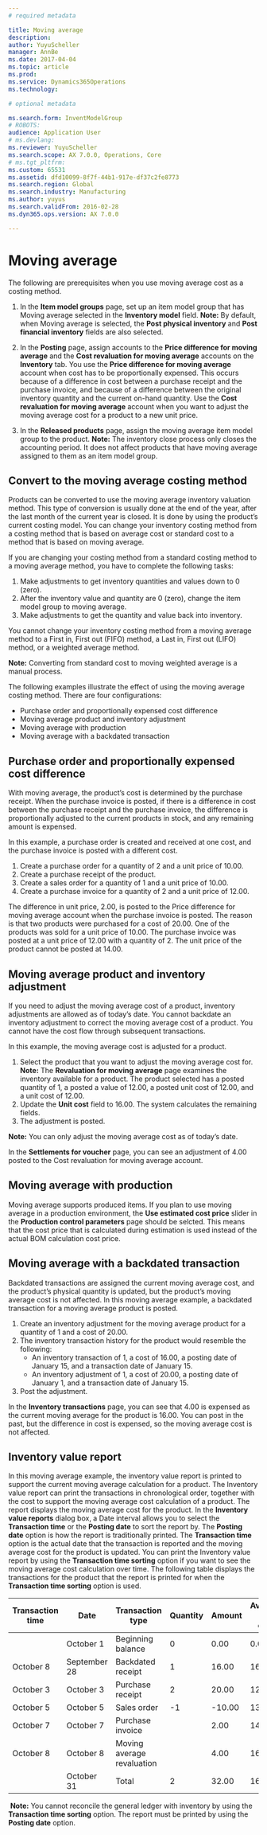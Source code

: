 ```yaml
---
# required metadata

title: Moving average
description: 
author: YuyuScheller
manager: AnnBe
ms.date: 2017-04-04
ms.topic: article
ms.prod: 
ms.service: Dynamics365Operations
ms.technology: 

# optional metadata

ms.search.form: InventModelGroup
# ROBOTS: 
audience: Application User
# ms.devlang: 
ms.reviewer: YuyuScheller
ms.search.scope: AX 7.0.0, Operations, Core
# ms.tgt_pltfrm: 
ms.custom: 65531
ms.assetid: dfd10099-8f7f-44b1-917e-df37c2fe8773
ms.search.region: Global
ms.search.industry: Manufacturing
ms.author: yuyus
ms.search.validFrom: 2016-02-28
ms.dyn365.ops.version: AX 7.0.0

---
```


# Moving average

The following are prerequisites when you use moving average cost as a costing method.
1.  In the **Item model groups** page, set up an item model group that has Moving average selected in the **Inventory model** field. **Note:** By default, when Moving average is selected, the **Post physical inventory** and **Post financial inventory** fields are also selected. 

2.  In the **Posting** page, assign accounts to the **Price difference for moving average** and the **Cost revaluation for moving average** accounts on the **Inventory** tab. You use the **Price difference for moving average** account when cost has to be proportionally expensed. This occurs because of a difference in cost between a purchase receipt and the purchase invoice, and because of a difference between the original inventory quantity and the current on-hand quantity. Use the **Cost revaluation for moving average** account when you want to adjust the moving average cost for a product to a new unit price.
3.  In the **Released products** page, assign the moving average item model group to the product. **Note:** The inventory close process only closes the accounting period. It does not affect products that have moving average assigned to them as an item model group.

## Convert to the moving average costing method
Products can be converted to use the moving average inventory valuation method. This type of conversion is usually done at the end of the year, after the last month of the current year is closed. It is done by using the product’s current costing model. You can change your inventory costing method from a costing method that is based on average cost or standard cost to a method that is based on moving average. 

If you are changing your costing method from a standard costing method to a moving average method, you have to complete the following tasks:

1.  Make adjustments to get inventory quantities and values down to 0 (zero).
2.  After the inventory value and quantity are 0 (zero), change the item model group to moving average.
3.  Make adjustments to get the quantity and value back into inventory.

You cannot change your inventory costing method from a moving average method to a First in, First out (FIFO) method, a Last in, First out (LIFO) method, or a weighted average method.

**Note:** Converting from standard cost to moving weighted average is a manual process.

The following examples illustrate the effect of using the moving average costing method. There are four configurations:
-   Purchase order and proportionally expensed cost difference
-   Moving average product and inventory adjustment
-   Moving average with production
-   Moving average with a backdated transaction

## Purchase order and proportionally expensed cost difference
With moving average, the product’s cost is determined by the purchase receipt. When the purchase invoice is posted, if there is a difference in cost between the purchase receipt and the purchase invoice, the difference is proportionally adjusted to the current products in stock, and any remaining amount is expensed. 

In this example, a purchase order is created and received at one cost, and the purchase invoice is posted with a different cost.

1.  Create a purchase order for a quantity of 2 and a unit price of 10.00.
2.  Create a purchase receipt of the product.
3.  Create a sales order for a quantity of 1 and a unit price of 10.00.
4.  Create a purchase invoice for a quantity of 2 and a unit price of 12.00.

The difference in unit price, 2.00, is posted to the Price difference for moving average account when the purchase invoice is posted. The reason is that two products were purchased for a cost of 20.00. One of the products was sold for a unit price of 10.00. The purchase invoice was posted at a unit price of 12.00 with a quantity of 2. The unit price of the product cannot be posted at 14.00.

## Moving average product and inventory adjustment
If you need to adjust the moving average cost of a product, inventory adjustments are allowed as of today’s date. You cannot backdate an inventory adjustment to correct the moving average cost of a product. You cannot have the cost flow through subsequent transactions. 

In this example, the moving average cost is adjusted for a product.

1.  Select the product that you want to adjust the moving average cost for. **Note:** The **Revaluation for moving average** page examines the inventory available for a product. The product selected has a posted quantity of 1, a posted a value of 12.00, a posted unit cost of 12.00, and a unit cost of 12.00.
2.  Update the **Unit cost** field to 16.00. The system calculates the remaining fields.
3.  The adjustment is posted.

**Note:** You can only adjust the moving average cost as of today’s date.

In the **Settlements for voucher** page, you can see an adjustment of 4.00 posted to the Cost revaluation for moving average account.

## Moving average with production
Moving average supports produced items. If you plan to use moving average in a production environment, the **Use estimated cost price** slider in the **Production control parameters** page should be selcted. This means that the cost price that is calculated during estimation is used instead of the actual BOM calculation cost price.

## Moving average with a backdated transaction
Backdated transactions are assigned the current moving average cost, and the product’s physical quantity is updated, but the product’s moving average cost is not affected. In this moving average example, a backdated transaction for a moving average product is posted.

1.  Create an inventory adjustment for the moving average product for a quantity of 1 and a cost of 20.00.
2.  The inventory transaction history for the product would resemble the following:
    -   An inventory transaction of 1, a cost of 16.00, a posting date of January 15, and a transaction date of January 15.
    -   An inventory adjustment of 1, a cost of 20.00, a posting date of January 1, and a transaction date of January 15.
3.  Post the adjustment.

In the **Inventory transactions** page, you can see that 4.00 is expensed as the current moving average for the product is 16.00. You can post in the past, but the difference in cost is expensed, so the moving average cost is not affected.

## Inventory value report
In this moving average example, the inventory value report is printed to support the current moving average calculation for a product. The Inventory value report can print the transactions in chronological order, together with the cost to support the moving average cost calculation of a product. The report displays the moving average cost for the product. In the **Inventory value reports** dialog box, a Date interval allows you to select the **Transaction time** or the **Posting date** to sort the report by. The **Posting date** option is how the report is traditionally printed. The **Transaction time** option is the actual date that the transaction is reported and the moving average cost for the product is updated. You can print the Inventory value report by using the **Transaction time sorting** option if you want to see the moving average cost calculation over time. The following table displays the transactions for the product that the report is printed for when the **Transaction time sorting** option is used.

| Transaction time | Date         | Transaction type           | Quantity | Amount | Average unit cost |
|------------------|--------------|----------------------------|----------|--------|-------------------|
|                  | October 1    | Beginning balance          | 0        | 0.00   | 0.00              |
| October 8        | September 28 | Backdated receipt          | 1        | 16.00  | 16.00             |
| October 3        | October 3    | Purchase receipt           | 2        | 20.00  | 12.00             |
| October 5        | October 5    | Sales order                | -1       | -10.00 | 13.00             |
| October 7        | October 7    | Purchase invoice           |          | 2.00   | 14.00             |
| October 8        | October 8    | Moving average revaluation |          | 4.00   | 16.00             |
|                  | October 31   | Total                      | 2        | 32.00  | 16.00             |

 **Note:** You cannot reconcile the general ledger with inventory by using the **Transaction time sorting** option. The report must be printed by using the **Posting date** option.



